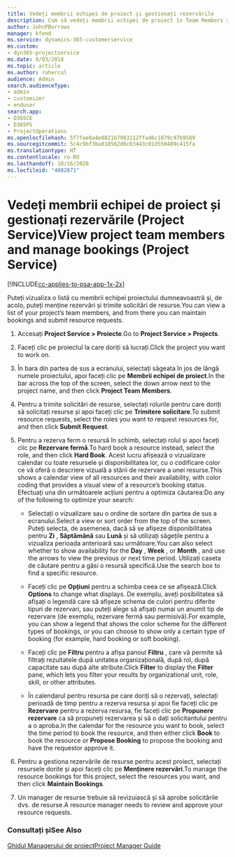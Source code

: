 ```yaml
---
title: Vedeți membrii echipei de proiect și gestionați rezervările
description: Cum să vedeți membrii echipei de proiect în Team Members și să gestionați rezervările în Project Service
author: JohnPBurrows
manager: kfend
ms.service: dynamics-365-customerservice
ms.custom:
- dyn365-projectservice
ms.date: 8/03/2018
ms.topic: article
ms.author: ruhercul
audience: Admin
search.audienceType:
- admin
- customizer
- enduser
search.app:
- D365CE
- D365PS
- ProjectOperations
ms.openlocfilehash: 5f7fae8a4e8821b7983112ffa46c1879c97b9589
ms.sourcegitcommit: 5c4c9bf3ba018562d6cb3443c01d550489c415fa
ms.translationtype: HT
ms.contentlocale: ro-RO
ms.lasthandoff: 10/16/2020
ms.locfileid: "4082871"
---
```

# <a name="view-project-team-members-and-manage-bookings-project-service"></a><span data-ttu-id="8f5f7-103">Vedeți membrii echipei de proiect și gestionați rezervările (Project Service)</span><span class="sxs-lookup"><span data-stu-id="8f5f7-103">View project team members and manage bookings (Project Service)</span></span>

[!INCLUDE[cc-applies-to-psa-app-1x-2x](../includes/cc-applies-to-psa-app-1x-2x.md)]

<span data-ttu-id="8f5f7-104">Puteți vizualiza o listă cu membrii echipei proiectului dumneavoastră și, de acolo, puteți menține rezervări și trimite solicitări de resurse.</span><span class="sxs-lookup"><span data-stu-id="8f5f7-104">You can view a list of your project’s team members, and from there you can maintain bookings and submit resource requests.</span></span>  
  
1.  <span data-ttu-id="8f5f7-105">Accesați **Project Service > Proiecte**.</span><span class="sxs-lookup"><span data-stu-id="8f5f7-105">Go to **Project Service > Projects**.</span></span>  
  
2.  <span data-ttu-id="8f5f7-106">Faceți clic pe proiectul la care doriți să lucrați.</span><span class="sxs-lookup"><span data-stu-id="8f5f7-106">Click the project you want to work on.</span></span>  
  
3.  <span data-ttu-id="8f5f7-107">În bara din partea de sus a ecranului, selectați săgeata în jos de lângă numele proiectului, apoi faceți clic pe **Membrii echipei de proiect**.</span><span class="sxs-lookup"><span data-stu-id="8f5f7-107">In the bar across the top of the screen, select the down arrow next to the project name, and then click **Project Team Members**.</span></span>  
  
4.  <span data-ttu-id="8f5f7-108">Pentru a trimite solicitări de resurse, selectați rolurile pentru care doriți să solicitați resurse și apoi faceți clic pe **Trimitere solicitare**.</span><span class="sxs-lookup"><span data-stu-id="8f5f7-108">To submit resource requests, select the roles you want to request resources for, and then click **Submit Request**.</span></span>  
  
5.  <span data-ttu-id="8f5f7-109">Pentru a rezerva ferm o resursă în schimb, selectați rolul și apoi faceți clic pe **Rezervare fermă**.</span><span class="sxs-lookup"><span data-stu-id="8f5f7-109">To hard book a resource instead, select the role, and then click **Hard Book**.</span></span> <span data-ttu-id="8f5f7-110">Acest lucru afișează o vizualizare calendar cu toate resursele și disponibilitatea lor, cu o codificare color ce vă oferă o descriere vizuală a stării de rezervare a unei resurse.</span><span class="sxs-lookup"><span data-stu-id="8f5f7-110">This shows a calendar view of all resources and their availability, with color coding that provides a visual view of a resource’s booking status.</span></span> <span data-ttu-id="8f5f7-111">Efectuați una din următoarele acțiuni pentru a optimiza căutarea:</span><span class="sxs-lookup"><span data-stu-id="8f5f7-111">Do any of the following to optimize your search:</span></span>  
  
    -   <span data-ttu-id="8f5f7-112">Selectați o vizualizare sau o ordine de sortare din partea de sus a ecranului.</span><span class="sxs-lookup"><span data-stu-id="8f5f7-112">Select a view or sort order from the top of the screen.</span></span> <span data-ttu-id="8f5f7-113">Puteți selecta, de asemenea, dacă să se afișeze disponibilitatea pentru **Zi** , **Săptămână** sau **Lună** și să utilizați săgețile pentru a vizualiza perioada anterioară sau următoare.</span><span class="sxs-lookup"><span data-stu-id="8f5f7-113">You can also select whether to show availability for the **Day** , **Week** , or **Month** , and use the arrows to view the previous or next time period.</span></span> <span data-ttu-id="8f5f7-114">Utilizați caseta de căutare pentru a găsi o resursă specifică.</span><span class="sxs-lookup"><span data-stu-id="8f5f7-114">Use the search box to find a specific resource.</span></span>  
  
    -   <span data-ttu-id="8f5f7-115">Faceți clic pe **Opțiuni** pentru a schimba ceea ce se afișează.</span><span class="sxs-lookup"><span data-stu-id="8f5f7-115">Click **Options** to change what displays.</span></span> <span data-ttu-id="8f5f7-116">De exemplu, aveți posibilitatea să afișați o legendă care să afișeze schema de culori pentru diferite tipuri de rezervari, sau puteți alege să afișați numai un anumit tip de rezervare (de exemplu, rezervare fermă sau permisivă).</span><span class="sxs-lookup"><span data-stu-id="8f5f7-116">For example, you can show a legend that shows the color scheme for the different types of bookings, or you can choose to show only a certain type of booking (for example, hard booking or soft booking).</span></span>  
  
    -   <span data-ttu-id="8f5f7-117">Faceți clic pe **Filtru** pentru a afișa panoul **Filtru** , care vă permite să filtrați rezultatele după unitatea organizațională, după rol, după capacitate sau după alte atribute.</span><span class="sxs-lookup"><span data-stu-id="8f5f7-117">Click **Filter** to display the **Filter** pane, which lets you filter your results by organizational unit, role, skill, or other attributes.</span></span>  
  
    -   <span data-ttu-id="8f5f7-118">În calendarul pentru resursa pe care doriți să o rezervați, selectați perioadă de timp pentru a rezerva resursa și apoi fie faceți clic pe **Rezervare** pentru a rezerva resursa, fie faceți clic pe **Propunere rezervare** ca să propuneți rezervarea și să o dați solicitantului pentru a o aproba.</span><span class="sxs-lookup"><span data-stu-id="8f5f7-118">In the calendar for the resource you want to book, select the time period to book the resource, and then either click **Book** to book the resource or **Propose Booking** to propose the booking and have the requestor approve it.</span></span>  
  
6.  <span data-ttu-id="8f5f7-119">Pentru a gestiona rezervările de resurse pentru acest proiect, selectați resursele dorite și apoi faceți clic pe **Menținere rezervări**.</span><span class="sxs-lookup"><span data-stu-id="8f5f7-119">To manage the resource bookings for this project, select the resources you want, and then click **Maintain Bookings**.</span></span>  
  
7.  <span data-ttu-id="8f5f7-120">Un manager de resurse trebuie să revizuiască și să aprobe solicitările dvs. de resurse.</span><span class="sxs-lookup"><span data-stu-id="8f5f7-120">A resource manager needs to review and approve your resource requests.</span></span>  
  
### <a name="see-also"></a><span data-ttu-id="8f5f7-121">Consultați și</span><span class="sxs-lookup"><span data-stu-id="8f5f7-121">See Also</span></span>  
 [<span data-ttu-id="8f5f7-122">Ghidul Managerului de proiect</span><span class="sxs-lookup"><span data-stu-id="8f5f7-122">Project Manager Guide</span></span>](../psa/project-manager-guide.md)
